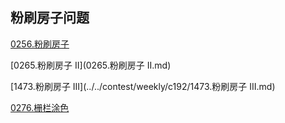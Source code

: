 ## 粉刷房子问题

[0256.粉刷房子](0256.粉刷房子.md)

[0265.粉刷房子 II](0265.粉刷房子 II.md)

[1473.粉刷房子 III](../../contest/weekly/c192/1473.粉刷房子 III.md)

[0276.栅栏涂色](0276.栅栏涂色.md)